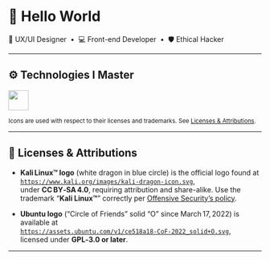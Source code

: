 <h1 align="left">👋 Hello World</h1>

<p align="left">
  🎨 UX/UI Designer &nbsp;•&nbsp; 💻 Front-end Developer &nbsp;•&nbsp; 🛡️ Ethical Hacker
</p>

---

<h2 align="left">⚙️ Technologies I Master</h2>

<p align="left">
  <img src="https://skillicons.dev/icons?i=figma,xd,illustrator,react,typescript,python,django,flask,linux,kali,ubuntu" height="40"/>
</p>

<p align="left">
  <sub>Icons are used with respect to their licenses and trademarks. See <a href="#licenses">Licenses & Attributions</a>.</sub>
</p>

---

<h2 align="left">📝 Licenses & Attributions <a name="licenses"></a></h2>

- **Kali Linux™ logo** (white dragon in blue circle) is the official logo found at  
  [`https://www.kali.org/images/kali-dragon-icon.svg`](https://www.kali.org/images/kali-dragon-icon.svg),  
  under **CC BY‑SA 4.0**, requiring attribution and share-alike. Use the trademark “**Kali Linux™**” correctly per [Offensive Security’s policy](https://www.offensive-security.com/).

- **Ubuntu logo** (“Circle of Friends” solid “O” since March 17, 2022) is available at  
  [`https://assets.ubuntu.com/v1/ce518a18-CoF-2022_solid+O.svg`](https://assets.ubuntu.com/v1/ce518a18-CoF-2022_solid+O.svg),  
  licensed under **GPL‑3.0 or later**.

---
